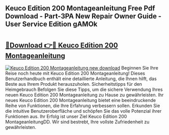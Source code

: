 ## Keuco Edition 200 Montageanleitung Free Pdf Download - Part-3PA New Repair Owner Guide - User Service Edition gAMOk

# <h2><a href="http://df747wc.blite.top/?on=Keuco+Edition+200+Montageanleitung">🔗Download 👉🔴 Keuco Edition 200 Montageanleitung</a></h2>

[![Keuco Edition 200 Montageanleitung new download](https://i.imgur.com/lujVjoI.png)](http://df747wc.blite.top/?on=Keuco+Edition+200+Montageanleitung)
Beginnen Sie Ihre Reise noch heute mit Keuco Edition 200 Montageanleitung! Dieses Benutzerhandbuch enthält eine detaillierte Anleitung, die Ihnen hilft, das Beste aus Ihrem Produkt herauszuholen. Sicherheitstipps für den Heimgebrauch Befolgen Sie diese Tipps, um die sichere Verwendung Ihres neuen Keuco Edition 200 Montageanleitung zu Hause zu gewährleisten. Ihr neues Keuco Edition 200 Montageanleitung bietet eine beeindruckende Reihe von Funktionen, die Ihre Erfahrung verbessern sollen. Erkunden Sie die intuitive Benutzeroberfläche und schöpfen Sie das volle Potenzial ihrer Funktionen aus. Ihr Erfolg ist unser Ziel Keuco Edition 200 MontageanleitungDD. Wir sind bestrebt, Ihre vollste Zufriedenheit zu gewährleisten.
